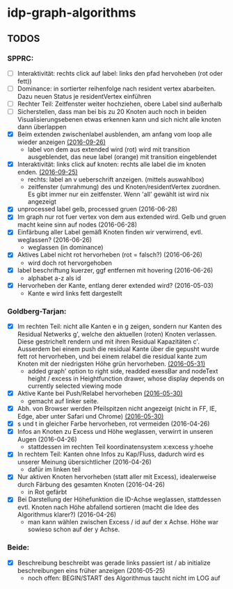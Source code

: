 # idp-graph-algorithms

## TODOS

### SPPRC:
- [ ] Interaktivität: rechts click auf label: links den pfad hervoheben (rot oder fett))
- [ ] Dominance: in sortierter reihenfolge nach resident vertex abarbeiten. Dazu neuen Status je residentVertex einführen
- [ ] Rechter Teil: Zeitfenster weiter hochziehen, obere Label sind außerhalb
- [ ] Sicherstellen, dass man bei bis zu 20 Knoten auch noch in beiden Visualisierungsebenen etwas erkennen kann und sich nicht alle knoten dann überlappen
- [x] Beim extenden zwischenlabel ausblenden, am anfang vom loop alle wieder anzeigen
  [(2016-09-26)](https://github.com/adrelino/idp-graph-algorithms/commit/b2686514061b6f3dc1076fc42e9cea68a996fa7b)
  * label von dem aus extended wird (rot) wird mit transition ausgeblendet, das neue label (orange) mit transition eingeblendet
- [x] Interaktivität: links click auf knoten: rechts alle label die im knoten enden.
  [(2016-09-25)](https://github.com/adrelino/idp-graph-algorithms/commit/30bbcf54fbe39a209f4ea7b5d6fa9fc35ee4678a)
  * rechts: label an v ueberschrift anzeigen. (mittels auswahlbox)
  * zeitfenster (umrahmung) des und Knoten/residentVertex zuordnen. Es gibt immer nur ein zeitfenster. Wenn 'all' gewählt ist wird nix angezeigt
- [x] unprocessed label gelb, processed gruen
  (2016-06-28)
- [x] Im graph nur rot fuer vertex von dem aus extended wird. Gelb und gruen macht keine sinn auf nodes
  (2016-06-28)
- [x] Einfärbung aller Label gemäß Knoten finden wir verwirrend, evtl. weglassen?
  (2016-06-26)
  * weglassen (in dominance)
- [x] Aktives Label nicht rot hervorheben (rot = falsch?)
  (2016-06-26) 
  * wird doch rot hervorgehoben
- [x] label beschriftung kuerzer, ggf entfernen mit hovering
  (2016-06-26)
  * alphabet a-z als id
- [x] Hervorheben der Kante, entlang derer extended wird?
  (2016-05-03)
  * Kante e wird links fett dargestellt

### Goldberg-Tarjan:
- [x] Im rechten Teil: nicht alle Kanten e in g zeigen, sondern nur Kanten des Residual Netwerks g', welche den aktuellen (roten) Knoten verlassen. Diese gestrichelt rendern und mit ihren Residual Kapazitäten c'. Ausserdem bei einem push die residual Kante über die gepusht wurde fett rot hervorheben, und bei einem relabel die residual kante zum Knoten mit der niedrigsten Höhe grün hervorheben.
  [(2016-05-31)](https://github.com/adrelino/idp-graph-algorithms/commit/ed1a0cc161a97bc6153aabd4daaee3121c8eea3f)
  * added graph' option to right side, readded exessBar and nodeText height / excess in Heightfunction drawer, whose display depends on currently selected viewing mode
- [x] Aktive Kante bei Push/Relabel hervorheben
  [(2016-05-30)](https://github.com/adrelino/idp-graph-algorithms/commit/fd8af934f74879a27260acb9b7986f568cc1f9c0)
  * gemacht auf linker seite.
- [x] Abh. von Browser werden Pfeilspitzen nicht angezeigt (nicht in FF, IE, Edge, aber unter Safari und Chrome)
  [(2016-05-30)](https://github.com/adrelino/idp-graph-algorithms/commit/6998c6ac171c33f3c535eea952d443ae641cad3d)
- [x] s und t in gleicher Farbe hervorheben, rot vermeiden
  (2016-04-26)
- [x] Infos an Knoten zu Excess und Höhe weglassen, verwirrt in unseren Augen
  (2016-04-26)
  * stattdessen im rechten Teil koordinatensystem x:excess y:hoehe
- [x] In rechtem Teil: Kanten ohne Infos zu Kap/Fluss, dadurch wird es unserer Meinung übersichtlicher
  (2016-04-26)
  * dafür im linken teil
- [x] Nur aktiven Knoten hervorheben (statt aller mit Excess), idealerweise durch Färbung des gesamten Knoten
  (2016-04-26)
  * in Rot gefärbt
- [x] Bei Darstellung der Höhefunktion die ID-Achse weglassen, stattdessen evtl. Knoten nach Höhe abfallend sortieren (macht die Idee des Algorithmus klarer?)
  (2016-04-26)
  * man kann wählen zwischen Excess / id auf der x Achse. Höhe war sowieso schon auf der y Achse.

### Beide:
- [x] Beschreibung beschreibt was gerade links passiert ist / ab initialize beschreibungen eins früher anzeigen
  (2016-05-25)
  * noch offen: BEGIN/START des Algorithmus taucht nicht im LOG auf
